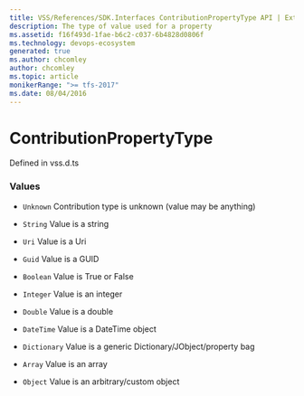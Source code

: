 ```yaml
---
title: VSS/References/SDK.Interfaces ContributionPropertyType API | Extensions for Azure DevOps Services
description: The type of value used for a property
ms.assetid: f16f493d-1fae-b6c2-c037-6b4828d0806f
ms.technology: devops-ecosystem
generated: true
ms.author: chcomley
author: chcomley
ms.topic: article
monikerRange: ">= tfs-2017"
ms.date: 08/04/2016
---
```


# ContributionPropertyType

Defined in vss.d.ts

### Values

- `Unknown` Contribution type is unknown (value may be anything)

- `String` Value is a string

- `Uri` Value is a Uri

- `Guid` Value is a GUID

- `Boolean` Value is True or False

- `Integer` Value is an integer

- `Double` Value is a double

- `DateTime` Value is a DateTime object

- `Dictionary` Value is a generic Dictionary/JObject/property bag

- `Array` Value is an array

- `Object` Value is an arbitrary/custom object
